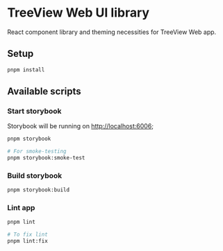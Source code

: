 # TreeView Web UI library

React component library and theming necessities for TreeView Web app.

## Setup

```bash
pnpm install
```

## Available scripts

### Start storybook

Storybook will be running on [http://localhost:6006](http://localhost:6006);

```bash
pnpm storybook

# For smoke-testing
pnpm storybook:smoke-test
```

### Build storybook

```bash
pnpm storybook:build
```

### Lint app

```bash
pnpm lint

# To fix lint
pnpm lint:fix
```
